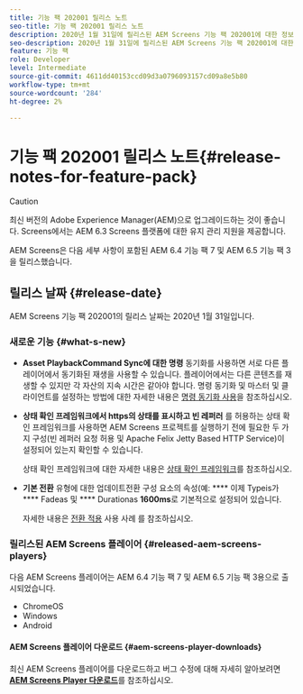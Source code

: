 ```yaml
---
title: 기능 팩 202001 릴리스 노트
seo-title: 기능 팩 202001 릴리스 노트
description: 2020년 1월 31일에 릴리스된 AEM Screens 기능 팩 202001에 대한 정보를 보려면 이 페이지를 따르십시오.
seo-description: 2020년 1월 31일에 릴리스된 AEM Screens 기능 팩 202001에 대한 정보를 보려면 이 페이지를 따르십시오.
feature: 기능 팩
role: Developer
level: Intermediate
source-git-commit: 4611dd40153ccd09d3a0796093157cd09a8e5b80
workflow-type: tm+mt
source-wordcount: '284'
ht-degree: 2%

---
```



# 기능 팩 202001 릴리스 노트{#release-notes-for-feature-pack}

>[!CAUTION]
>
>최신 버전의 Adobe Experience Manager(AEM)으로 업그레이드하는 것이 좋습니다. Screens에서는 AEM 6.3 Screens 플랫폼에 대한 유지 관리 지원을 제공합니다.

AEM Screens은 다음 세부 사항이 포함된 AEM 6.4 기능 팩 7 및 AEM 6.5 기능 팩 3을 릴리스했습니다.

## 릴리스 날짜 {#release-date}

AEM Screens 기능 팩 202001의 릴리스 날짜는 2020년 1월 31일입니다.

### 새로운 기능 {#what-s-new}

* **Asset PlaybackCommand Sync에 대한 명령**
동기화를 사용하면 서로 다른 플레이어에서 동기화된 재생을 사용할 수 있습니다. 플레이어에서는 다른 콘텐츠를 재생할 수 있지만 각 자산의 지속 시간은 같아야 합니다.
명령 동기화 및 마스터 및 클라이언트를 설정하는 방법에 대한 자세한 내용은 [명령 동기화 사용](using-command-sync.md)을 참조하십시오.

* **상태 확인 프레임워크에서 https의 상태를 표시하고 빈 레퍼러**
를 허용하는 상태 확인 프레임워크를 사용하면 AEM Screens 프로젝트를 실행하기 전에 필요한 두 가지 구성(빈 레퍼러 요청 허용 및 Apache Felix Jetty Based HTTP Service)이 설정되어 있는지 확인할 수 있습니다.

   상태 확인 프레임워크에 대한 자세한 내용은 [상태 확인 프레임워크](/help/user-guide/configuring-screens-introduction.md#health-check-framework)를 참조하십시오.

* **기본 전환**
유형에 대한 업데이트전환 구성 요소의 속성(예: 
**** 이제 Typeis가  **** Fadeas 및  **** Durationas  **1600ms**&#x200B;로 기본적으로 설정되어 있습니다.

   자세한 내용은 [전환 적용](/help/user-guide/applying-transitions.md) 사용 사례 를 참조하십시오.


### 릴리스된 AEM Screens 플레이어 {#released-aem-screens-players}

다음 AEM Screens 플레이어는 AEM 6.4 기능 팩 7 및 AEM 6.5 기능 팩 3용으로 출시되었습니다.

* ChromeOS
* Windows
* Android

#### AEM Screens 플레이어 다운로드 {#aem-screens-player-downloads}

최신 AEM Screens 플레이어를 다운로드하고 버그 수정에 대해 자세히 알아보려면 [**AEM Screens Player 다운로드**](https://download.macromedia.com/screens/)를 참조하십시오.
